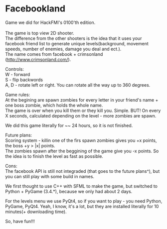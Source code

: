 Facebookland
============

Game we did for HackFMI's 0100'th edition. <br>
<br>
The game is top view 2D shooter.<br>
The difference from the other shooters is the idea that it uses your facebook friend list to generate unique levels(background, movement speeds, number of enemies, damage you deal and ect.).<br>
The name comes from facebook + crimsonland (http://www.crimsonland.com/).

Controls:<br>
W - forward<br>
S - flip backwords<br>
A, D - rotate left or right. You can rotate all the way up to 360 degrees.<br>

Game rules:<br>
At the begining are spawn zombies for every letter in your friend's name + one boss zombie, which holds the whole name.<br>
The game is over when you kill them or they kill you. Simple. BUT! On every X seconds, calculated depending on the level - more zombies are spawn.<br>

We did this game literally for ~~ 24 hours, so it is not finished.<br>

Future plans:<br>
Scoring system - killin one of the firs spawn zombies gives you +x points, the boss +y > |x| points.<br>
The zombies spawn after the beggining of the game give you -x points. So the idea is to finish the level as fast as possible.<br>

Cons:<br>
The facebook API is still not integraded (that goes to the future plans^), but you can still play with some build in names.<br>

We first thought to use C++ with SFML to make the game, but switched to Python + PyGame (3.4.*), because we only had about 2 days.<br>

For the levels menu we use PyQt4, so if you want to play - you need Python, PyGame, PyQt4. Yeah, I know, it's a lot, but they are installed literally for 10 minutes(+ downloading time).

So, have fun!!!

